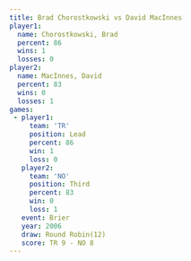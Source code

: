 ```yaml
---
title: Brad Chorostkowski vs David MacInnes
player1:                   
  name: Chorostkowski, Brad
  percent: 86              
  wins: 1                  
  losses: 0                
player2:                   
  name: MacInnes, David    
  percent: 83              
  wins: 0                  
  losses: 1                
games:
 - player1:        
     team: 'TR'    
     position: Lead
     percent: 86   
     win: 1        
     loss: 0       
   player2:         
     team: 'NO'     
     position: Third
     percent: 83    
     win: 0         
     loss: 1        
   event: Brier         
   year: 2006           
   draw: Round Robin(12)
   score: TR 9 - NO 8   
---
```

